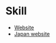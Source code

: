 # Skill

- [Website](https://35810.hosts2.ma-cloud.nl/Pikmin/)
- [Japan website](https://35810.hosts2.ma-cloud.nl/Japanese_Museum_landing_page)
